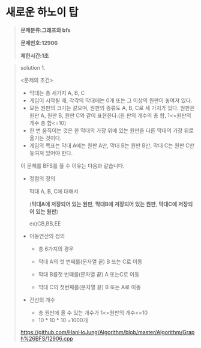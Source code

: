 # 새로운 하노이 탑

> **문제분류:그래프와 bfs**
>
> **문제번호:12906**
>
> **제한시간:1초**

> solution 1.
>
> 
>
> <문제의 조건>
>
> - 막대는 총 세가지 A, B, C
> - 게임이 시작될 때, 각각의 막대에는 0개 또는 그 이상의 원판이 놓여져 있다.
> - 모든 원판의 크기는 같으며, 원판의 종류도 A, B, C로 세 가지가 있다. 원판은 원판 A, 원판 B, 원판 C와 같이 표현한다.(원 판의 개수의 총 합, 1<=원판의 개수 총 합<=10)
> - 한 번 움직이는 것은 한 막대의 가장 위에 있는 원판을 다른 막대의 가장 위로 옮기는 것이다.
> - 게임의 목표는 막대 A에는 원판 A만, 막대 B는 원판 B만, 막대 C는 원판 C만 놓여져 있어야 한다.
>
> 
>
> 이 문제를 BFS를 풀 수 이유는 다음과 같습니다.
>
> - 정점의 정의
>
>   막대 A, B, C에 대해서 
>
>   (**막대A에 저장되어 있는 원판**,  **막대B에 저장되어 있는 원판**,  **막대C에 저장되어 있는 원판**)
>
>   ex)CB,BB,EE
>
> - 이동연산의 정의 
>
>   - 총 6가지의 경우
>
>   - 막대 A의 첫 번째를(문자열 끝) B 또는 C로 이동
>
>   - 막대 B를첫 번째를(문자열 끝)  A 또는C로 이동
>
>   - 막대 C의 첫번째를(문자열 끝) B 또는 A로 이동
>
> - 간선의 개수
>
>   - 총 원판에 올 수 있는 개수가 1<=원판의 개수<=10
>   - 10 * 10 * 10 =1000개
>
> 
>
> 
>
> https://github.com/HanHoJung/Algorithm/blob/master/Algorithm/Graph%26BFS/12906.cpp












